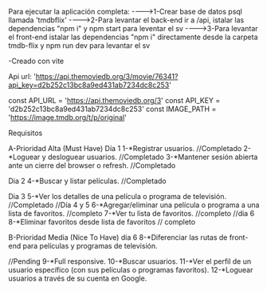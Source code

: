Para ejecutar la aplicación completa:
---->1-Crear base de datos psql llamada 'tmdbflix'
---->2-Para levantar el back-end ir a /api, istalar las dependencias "npm i" y npm start para leventar el sv
---->3-Para levantar el front-end istalar las dependencias "npm i" directamente desde la carpeta tmdb-flix y npm run dev para levantar el sv

-Creado con vite

Api url: 'https://api.themoviedb.org/3/movie/76341?api_key=d2b252c13bc8a9ed431ab7234dc8c253'


const API_URL = 'https://api.themoviedb.org/3'
const API_KEY = 'd2b252c13bc8a9ed431ab7234dc8c253'
const IMAGE_PATH = 'https://image.tmdb.org/t/p/original'



Requisitos

A-Prioridad Alta (Must Have)
  Día 1
  1-*Registrar usuarios.           //Completado
  2-*Loguear y desloguear usuarios. //Completado
  3-*Mantener sesión abierta ante un cierre del browser o refresh. //Completado
  
  Dia 2
  4-*Buscar y listar películas.      //Completado

  Dia 3
  5-*Ver los detalles de una película o programa de televisión. //Completado
  //Día 4 y 5
  6-*Agregar/eliminar una película o programa a una lista de favoritos. //completo
  7-*Ver tu lista de favoritos. //completo
  //dia 6
  8-*Eliminar favoritos desde lista de favoritos // completo
  
B-Prioridad Media (Nice To Have)
  dia 6
  8-*Diferenciar las rutas de front-end para películas y programas de televisión.


//Pending
  9-*Full responsive.
  10-*Buscar usuarios.
  11-*Ver el perfil de un usuario específico (con sus películas o programas favoritos).
  12-*Loguear usuarios a través de su cuenta en Google.   